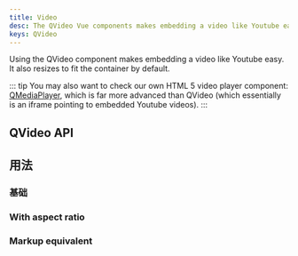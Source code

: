```yaml
---
title: Video
desc: The QVideo Vue components makes embedding a video like Youtube easy. It also resizes to fit the container by default.
keys: QVideo
---
```


Using the QVideo component makes embedding a video like Youtube easy. It also resizes to fit the container by default.

::: tip
You may also want to check our own HTML 5 video player component: [QMediaPlayer](https://github.com/quasarframework/app-extension-qmediaplayer), which is far more advanced than QVideo (which essentially is an iframe pointing to embedded Youtube videos).
:::

## QVideo API

<doc-api file="QVideo" />

## 用法

### 基础
<doc-example title="Basic" file="QVideo/Basic" />

### With aspect ratio

<doc-example title="With aspect ratio" file="QVideo/Ratio" />

### Markup equivalent
<doc-example title="HTML markup" file="QVideo/HtmlMarkup" />

